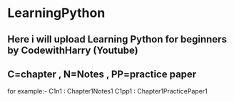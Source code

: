# LearningPython
## Here i will upload Learning Python for beginners by CodewithHarry (Youtube)
## C=chapter , N=Notes , PP=practice paper 
for example:- C1n1 : Chapter1Notes1
              C1pp1 : Chapter1PracticePaper1
